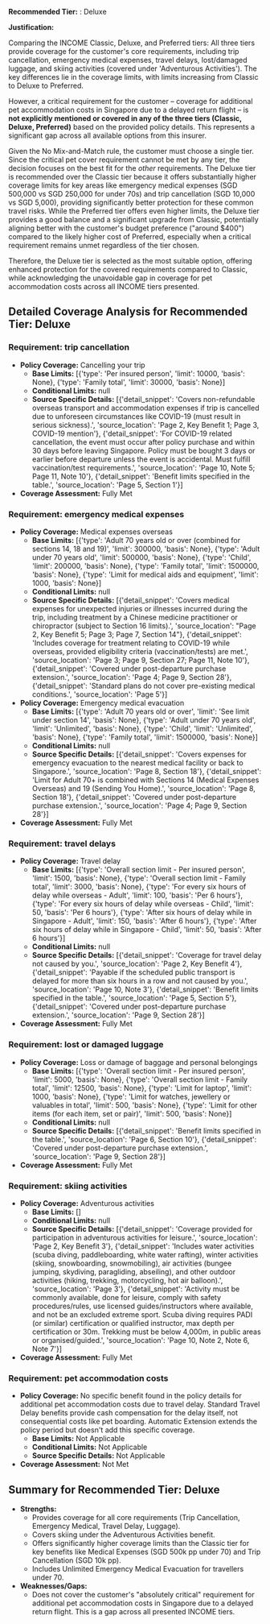 **Recommended Tier:** : Deluxe

**Justification:**

Comparing the INCOME Classic, Deluxe, and Preferred tiers: All three tiers provide coverage for the customer's core requirements, including trip cancellation, emergency medical expenses, travel delays, lost/damaged luggage, and skiing activities (covered under 'Adventurous Activities'). The key differences lie in the coverage limits, with limits increasing from Classic to Deluxe to Preferred.

However, a critical requirement for the customer – coverage for additional pet accommodation costs in Singapore due to a delayed return flight – is **not explicitly mentioned or covered in any of the three tiers (Classic, Deluxe, Preferred)** based on the provided policy details. This represents a significant gap across all available options from this insurer.

Given the No Mix-and-Match rule, the customer must choose a single tier. Since the critical pet cover requirement cannot be met by any tier, the decision focuses on the best fit for the *other* requirements. The Deluxe tier is recommended over the Classic tier because it offers substantially higher coverage limits for key areas like emergency medical expenses (SGD 500,000 vs SGD 250,000 for under 70s) and trip cancellation (SGD 10,000 vs SGD 5,000), providing significantly better protection for these common travel risks. While the Preferred tier offers even higher limits, the Deluxe tier provides a good balance and a significant upgrade from Classic, potentially aligning better with the customer's budget preference ("around $400") compared to the likely higher cost of Preferred, especially when a critical requirement remains unmet regardless of the tier chosen.

Therefore, the Deluxe tier is selected as the most suitable option, offering enhanced protection for the covered requirements compared to Classic, while acknowledging the unavoidable gap in coverage for pet accommodation costs across all INCOME tiers presented.

## Detailed Coverage Analysis for Recommended Tier: Deluxe

### Requirement: trip cancellation

*   **Policy Coverage:** Cancelling your trip
    *   **Base Limits:** [{'type': 'Per insured person', 'limit': 10000, 'basis': None}, {'type': 'Family total', 'limit': 30000, 'basis': None}]
    *   **Conditional Limits:** null
    *   **Source Specific Details:** [{'detail_snippet': 'Covers non-refundable overseas transport and accommodation expenses if trip is cancelled due to unforeseen circumstances like COVID-19 (must result in serious sickness).', 'source_location': 'Page 2, Key Benefit 1; Page 3, COVID-19 mention'}, {'detail_snippet': 'For COVID-19 related cancellation, the event must occur after policy purchase and within 30 days before leaving Singapore. Policy must be bought 3 days or earlier before departure unless the event is accidental. Must fulfill vaccination/test requirements.', 'source_location': 'Page 10, Note 5; Page 11, Note 10'}, {'detail_snippet': 'Benefit limits specified in the table.', 'source_location': 'Page 5, Section 1'}]
*   **Coverage Assessment:** Fully Met

### Requirement: emergency medical expenses

*   **Policy Coverage:** Medical expenses overseas
    *   **Base Limits:** [{'type': 'Adult 70 years old or over (combined for sections 14, 18 and 19)', 'limit': 300000, 'basis': None}, {'type': 'Adult under 70 years old', 'limit': 500000, 'basis': None}, {'type': 'Child', 'limit': 200000, 'basis': None}, {'type': 'Family total', 'limit': 1500000, 'basis': None}, {'type': 'Limit for medical aids and equipment', 'limit': 1000, 'basis': None}]
    *   **Conditional Limits:** null
    *   **Source Specific Details:** [{'detail_snippet': 'Covers medical expenses for unexpected injuries or illnesses incurred during the trip, including treatment by a Chinese medicine practitioner or chiropractor (subject to Section 16 limits).', 'source_location': "Page 2, Key Benefit 5; Page 3; Page 7, Section 14"}, {'detail_snippet': 'Includes coverage for treatment relating to COVID-19 while overseas, provided eligibility criteria (vaccination/tests) are met.', 'source_location': 'Page 3; Page 9, Section 27; Page 11, Note 10'}, {'detail_snippet': 'Covered under post-departure purchase extension.', 'source_location': 'Page 4; Page 9, Section 28'}, {'detail_snippet': 'Standard plans do not cover pre-existing medical conditions.', 'source_location': 'Page 5'}]
*   **Policy Coverage:** Emergency medical evacuation
    *   **Base Limits:** [{'type': 'Adult 70 years old or over', 'limit': 'See limit under section 14', 'basis': None}, {'type': 'Adult under 70 years old', 'limit': 'Unlimited', 'basis': None}, {'type': 'Child', 'limit': 'Unlimited', 'basis': None}, {'type': 'Family total', 'limit': 1500000, 'basis': None}]
    *   **Conditional Limits:** null
    *   **Source Specific Details:** [{'detail_snippet': 'Covers expenses for emergency evacuation to the nearest medical facility or back to Singapore.', 'source_location': 'Page 8, Section 18'}, {'detail_snippet': 'Limit for Adult 70+ is combined with Sections 14 (Medical Expenses Overseas) and 19 (Sending You Home).', 'source_location': 'Page 8, Section 18'}, {'detail_snippet': 'Covered under post-departure purchase extension.', 'source_location': 'Page 4; Page 9, Section 28'}]
*   **Coverage Assessment:** Fully Met

### Requirement: travel delays

*   **Policy Coverage:** Travel delay
    *   **Base Limits:** [{'type': 'Overall section limit - Per insured person', 'limit': 1500, 'basis': None}, {'type': 'Overall section limit - Family total', 'limit': 3000, 'basis': None}, {'type': 'For every six hours of delay while overseas - Adult', 'limit': 100, 'basis': 'Per 6 hours'}, {'type': 'For every six hours of delay while overseas - Child', 'limit': 50, 'basis': 'Per 6 hours'}, {'type': 'After six hours of delay while in Singapore - Adult', 'limit': 150, 'basis': 'After 6 hours'}, {'type': 'After six hours of delay while in Singapore - Child', 'limit': 50, 'basis': 'After 6 hours'}]
    *   **Conditional Limits:** null
    *   **Source Specific Details:** [{'detail_snippet': 'Coverage for travel delay not caused by you.', 'source_location': 'Page 2, Key Benefit 4'}, {'detail_snippet': 'Payable if the scheduled public transport is delayed for more than six hours in a row and not caused by you.', 'source_location': 'Page 10, Note 3'}, {'detail_snippet': 'Benefit limits specified in the table.', 'source_location': 'Page 5, Section 5'}, {'detail_snippet': 'Covered under post-departure purchase extension.', 'source_location': 'Page 9, Section 28'}]
*   **Coverage Assessment:** Fully Met

### Requirement: lost or damaged luggage

*   **Policy Coverage:** Loss or damage of baggage and personal belongings
    *   **Base Limits:** [{'type': 'Overall section limit - Per insured person', 'limit': 5000, 'basis': None}, {'type': 'Overall section limit - Family total', 'limit': 12500, 'basis': None}, {'type': 'Limit for laptop', 'limit': 1000, 'basis': None}, {'type': 'Limit for watches, jewellery or valuables in total', 'limit': 500, 'basis': None}, {'type': 'Limit for other items (for each item, set or pair)', 'limit': 500, 'basis': None}]
    *   **Conditional Limits:** null
    *   **Source Specific Details:** [{'detail_snippet': 'Benefit limits specified in the table.', 'source_location': 'Page 6, Section 10'}, {'detail_snippet': 'Covered under post-departure purchase extension.', 'source_location': 'Page 9, Section 28'}]
*   **Coverage Assessment:** Fully Met

### Requirement: skiing activities

*   **Policy Coverage:** Adventurous activities
    *   **Base Limits:** []
    *   **Conditional Limits:** null
    *   **Source Specific Details:** [{'detail_snippet': 'Coverage provided for participation in adventurous activities for leisure.', 'source_location': 'Page 2, Key Benefit 3'}, {'detail_snippet': 'Includes water activities (scuba diving, paddleboarding, white water rafting), winter activities (skiing, snowboarding, snowmobiling), air activities (bungee jumping, skydiving, paragliding, abseiling), and other outdoor activities (hiking, trekking, motorcycling, hot air balloon).', 'source_location': 'Page 3'}, {'detail_snippet': 'Activity must be commonly available, done for leisure, comply with safety procedures/rules, use licensed guides/instructors where available, and not be an excluded extreme sport. Scuba diving requires PADI (or similar) certification or qualified instructor, max depth per certification or 30m. Trekking must be below 4,000m, in public areas or organised/guided.', 'source_location': 'Page 10, Note 2, Note 6, Note 7'}]
*   **Coverage Assessment:** Fully Met

### Requirement: pet accommodation costs

*   **Policy Coverage:** No specific benefit found in the policy details for additional pet accommodation costs due to travel delay. Standard Travel Delay benefits provide cash compensation for the delay itself, not consequential costs like pet boarding. Automatic Extension extends the policy period but doesn't add this specific coverage.
    *   **Base Limits:** Not Applicable
    *   **Conditional Limits:** Not Applicable
    *   **Source Specific Details:** Not Applicable
*   **Coverage Assessment:** Not Met

## Summary for Recommended Tier: Deluxe

*   **Strengths:**
    *   Provides coverage for all core requirements (Trip Cancellation, Emergency Medical, Travel Delay, Luggage).
    *   Covers skiing under the Adventurous Activities benefit.
    *   Offers significantly higher coverage limits than the Classic tier for key benefits like Medical Expenses (SGD 500k pp under 70) and Trip Cancellation (SGD 10k pp).
    *   Includes Unlimited Emergency Medical Evacuation for travellers under 70.
*   **Weaknesses/Gaps:**
    *   Does not cover the customer's "absolutely critical" requirement for additional pet accommodation costs in Singapore due to a delayed return flight. This is a gap across all presented INCOME tiers.